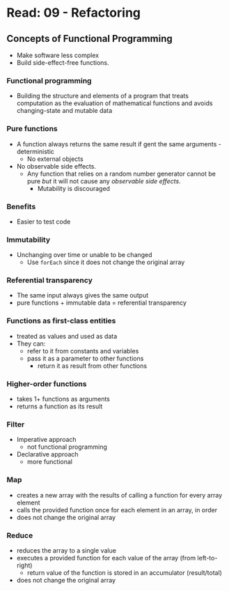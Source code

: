 # Read: 09 - Refactoring

## Concepts of Functional Programming

- Make software less complex
- Build side-effect-free functions.

### Functional programming

- Building the structure and elements of a program that treats computation as the evaluation of mathematical functions and avoids changing-state and mutable data

### Pure functions

- A function always returns the same result if gent the same arguments - deterministic
  - No external objects
- No observable side effects.  
  - Any function that relies on a random number generator cannot be pure *but* it will not cause any *observable side effects*.
    - Mutability is discouraged

### Benefits

- Easier to test code

### Immutability

- Unchanging over time or unable to be changed
  - Use `forEach` since it does not change the original array

### Referential transparency

- The same input always gives the same output
- pure functions + immutable data = referential transparency

### Functions as first-class entities

- treated as values and used as data
- They can:
  - refer to it from constants and variables
  - pass it as a parameter to other functions
    - return it as result from other functions

### Higher-order functions

- takes 1+ functions as arguments
- returns a function as its result

### Filter

- Imperative approach
  - not functional programming
- Declarative approach
  - more functional

### Map

- creates a new array with the results of calling a function for every array element
- calls the provided function once for each element in an array, in order
- does not change the original array

### Reduce

- reduces the array to a single value
- executes a provided function for each value of the array (from left-to-right)
  - return value of the function is stored in an accumulator (result/total)
- does not change the original array
